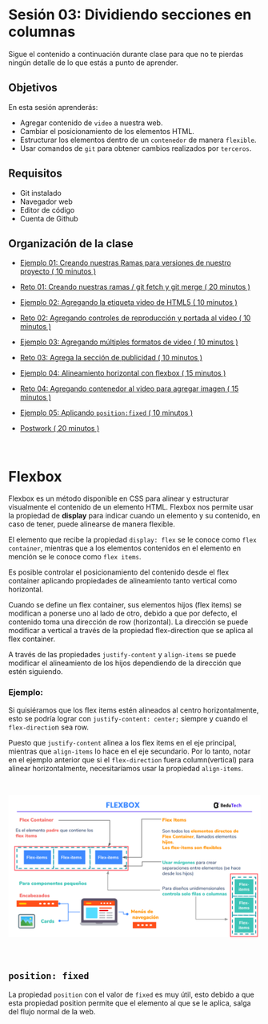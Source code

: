 # Sesión 03: Dividiendo secciones en columnas

Sigue el contenido a continuación durante clase para que no te pierdas ningún
detalle de lo que estás a punto de aprender.

## Objetivos

En esta sesión aprenderás:

- Agregar contenido de `video` a nuestra web.
- Cambiar el posicionamiento de los elementos HTML.
- Estructurar los elementos dentro de un `contenedor` de manera `flexible`.
- Usar comandos de `git` para obtener cambios realizados por `terceros`.

## Requisitos

- Git  instalado
- Navegador web
- Editor de código 
- Cuenta de Github

## Organización de la clase

- [Ejemplo 01: Creando nuestras Ramas para versiones de nuestro proyecto ( 10 minutos ) ](./Ejemplo-01)

- [Reto  01: Creando nuestras ramas / git fetch y git merge ( 20 minutos ) ](./reto-01)

- [Ejemplo  02: Agregando la etiqueta video de HTML5 ( 10 minutos ) ](./Ejemplo-02)

- [Reto  02: Agregando controles de reproducción y portada al video ( 10 minutos ) ](./reto-02)

- [Ejemplo  03: Agregando múltiples formatos de video ( 10 minutos ) ](./Ejemplo-03)

- [Reto  03: Agrega la sección de publicidad ( 10 minutos ) ](./reto-03)

- [Ejemplo  04: Alineamiento horizontal con flexbox ( 15 minutos ) ](./Ejemplo-04)

- [Reto  04: Agregando contenedor al video para agregar imagen ( 15 minutos ) ](./reto-04)

- [Ejemplo  05: Aplicando `position:fixed` ( 10 minutos ) ](./Ejemplo-05)

- [Postwork ( 20 minutos ) ](./postwork)

<br/>

# Flexbox

Flexbox es un método disponible en CSS para alinear y estructurar visualmente el contenido de un elemento HTML. Flexbox nos permite usar la propiedad de **display** para indicar cuando un elemento y su contenido, en caso de tener, puede alinearse de manera flexible.

El elemento que recibe la propiedad `display: flex` se le conoce como `flex container`, mientras que a los elementos contenidos en el elemento en mención se le conoce como `flex items`.

Es posible controlar el posicionamiento del contenido desde el flex container aplicando propiedades de alineamiento tanto vertical como horizontal.

Cuando se define un flex container, sus elementos hijos (flex items) se modifican a ponerse uno al lado de otro, debido a que por defecto, el contenido toma una dirección de row (horizontal). La dirección se puede modificar a vertical a través de la propiedad flex-direction que se aplica al flex container.

A través de las propiedades `justify-content` y `align-items` se puede modificar el alineamiento de los hijos dependiendo de la dirección que estén siguiendo.

### Ejemplo:

Si quisiéramos que los flex items estén alineados al centro horizontalmente, esto se podría lograr con `justify-content: center;` siempre y cuando el `flex-directio`n sea row.

Puesto que `justify-content` alinea a los flex items en el eje principal, mientras que `align-items` lo hace en el eje secundario. Por lo tanto, notar en el ejemplo anterior que si el `flex-direction` fuera column(vertical) para alinear horizontalmente, necesitaríamos usar la propiedad `align-items`.

<br/>

![](./assets/s3.png)

<br/>

## `position: fixed`

La propiedad `position` con el valor de `fixed` es muy útil, esto debido a que esta propiedad position permite que el elemento al que se le aplica, salga del flujo normal de la web.